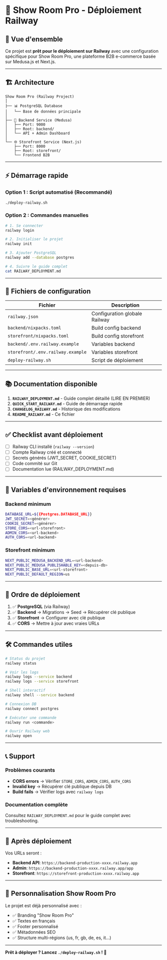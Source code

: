 # 🚂 Show Room Pro - Déploiement Railway

## 🎯 Vue d'ensemble

Ce projet est **prêt pour le déploiement sur Railway** avec une configuration spécifique pour Show Room Pro, une plateforme B2B e-commerce basée sur Medusa.js et Next.js.

---

## 🏗️ Architecture

```
Show Room Pro (Railway Project)
│
├── 📊 PostgreSQL Database
│   └── Base de données principale
│
├── 🔧 Backend Service (Medusa)
│   ├── Port: 9000
│   ├── Root: backend/
│   └── API + Admin Dashboard
│
└── 🌐 Storefront Service (Next.js)
    ├── Port: 8000
    ├── Root: storefront/
    └── Frontend B2B
```

---

## ⚡ Démarrage rapide

### Option 1 : Script automatisé (Recommandé)

```bash
./deploy-railway.sh
```

### Option 2 : Commandes manuelles

```bash
# 1. Se connecter
railway login

# 2. Initialiser le projet
railway init

# 3. Ajouter PostgreSQL
railway add --database postgres

# 4. Suivre le guide complet
cat RAILWAY_DEPLOYMENT.md
```

---

## 📁 Fichiers de configuration

| Fichier | Description |
|---------|-------------|
| `railway.json` | Configuration globale Railway |
| `backend/nixpacks.toml` | Build config backend |
| `storefront/nixpacks.toml` | Build config storefront |
| `backend/.env.railway.example` | Variables backend |
| `storefront/.env.railway.example` | Variables storefront |
| `deploy-railway.sh` | Script de déploiement |

---

## 📚 Documentation disponible

1. **`RAILWAY_DEPLOYMENT.md`** - Guide complet détaillé (LIRE EN PREMIER)
2. **`QUICK_START_RAILWAY.md`** - Guide de démarrage rapide
3. **`CHANGELOG_RAILWAY.md`** - Historique des modifications
4. **`README_RAILWAY.md`** - Ce fichier

---

## ✅ Checklist avant déploiement

- [ ] Railway CLI installé (`railway --version`)
- [ ] Compte Railway créé et connecté
- [ ] Secrets générés (JWT_SECRET, COOKIE_SECRET)
- [ ] Code commité sur Git
- [ ] Documentation lue (RAILWAY_DEPLOYMENT.md)

---

## 🔑 Variables d'environnement requises

### Backend minimum
```bash
DATABASE_URL=${{Postgres.DATABASE_URL}}
JWT_SECRET=<générer>
COOKIE_SECRET=<générer>
STORE_CORS=<url-storefront>
ADMIN_CORS=<url-backend>
AUTH_CORS=<url-backend>
```

### Storefront minimum
```bash
NEXT_PUBLIC_MEDUSA_BACKEND_URL=<url-backend>
NEXT_PUBLIC_MEDUSA_PUBLISHABLE_KEY=<depuis-db>
NEXT_PUBLIC_BASE_URL=<url-storefront>
NEXT_PUBLIC_DEFAULT_REGION=us
```

---

## 🚀 Ordre de déploiement

1. ✅ **PostgreSQL** (via Railway)
2. ✅ **Backend** → Migrations → Seed → Récupérer clé publique
3. ✅ **Storefront** → Configurer avec clé publique
4. ✅ **CORS** → Mettre à jour avec vraies URLs

---

## 🛠️ Commandes utiles

```bash
# Status du projet
railway status

# Voir les logs
railway logs --service backend
railway logs --service storefront

# Shell interactif
railway shell --service backend

# Connexion DB
railway connect postgres

# Exécuter une commande
railway run <commande>

# Ouvrir Railway web
railway open
```

---

## 📞 Support

### Problèmes courants
- **CORS errors** → Vérifier `STORE_CORS`, `ADMIN_CORS`, `AUTH_CORS`
- **Invalid key** → Récupérer clé publique depuis DB
- **Build fails** → Vérifier logs avec `railway logs`

### Documentation complète
Consultez `RAILWAY_DEPLOYMENT.md` pour le guide complet avec troubleshooting.

---

## 🎉 Après déploiement

Vos URLs seront :
- **Backend API**: `https://backend-production-xxxx.railway.app`
- **Admin**: `https://backend-production-xxxx.railway.app/app`
- **Storefront**: `https://storefront-production-xxxx.railway.app`

---

## 🌟 Personnalisation Show Room Pro

Le projet est déjà personnalisé avec :
- ✅ Branding "Show Room Pro"
- ✅ Textes en français
- ✅ Footer personnalisé
- ✅ Métadonnées SEO
- ✅ Structure multi-régions (us, fr, gb, de, es, it...)

---

**Prêt à déployer ? Lancez `./deploy-railway.sh` ! 🚀**
